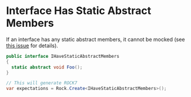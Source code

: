 # Interface Has Static Abstract Members
If an interface has any static abstract members, it cannot be mocked (see [this issue](https://github.com/dotnet/csharplang/issues/5955
) for details).
```csharp
public interface IHaveStaticAbstractMembers
{
  static abstract void Foo();
}

// This will generate ROCK7
var expectations = Rock.Create<IHaveStaticAbstractMembers>();
```